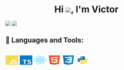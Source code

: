 <h1 align="center">Hi <img src="https://raw.githubusercontent.com/MartinHeinz/MartinHeinz/master/wave.gif" max-width="10px">, I'm Victor</h1>

  <a href="https://github.com/VictorCrisostomo"><img height="170em" src="https://github-readme-stats.vercel.app/api?username=VictorCrisostomo&show_icons=true&theme=react&hide_border=true&bg_color=0D1117&include_all_commits=true&count_private=true"/></a>
  <a href="https://github.com/VictorCrisostomo"><img height="170em" src="https://github-readme-stats.vercel.app/api/top-langs/?username=VictorCrisostomo&langs_count=8&count_private=true&layout=compact&theme=react&hide_border=true&bg_color=0D1117"/></a>

 
 ## 🚀 Languages and Tools:
 
  <div style="display: inline_block; align= center"><br>
  <img align="center" alt="Js" height="30" width="40" src="https://raw.githubusercontent.com/devicons/devicon/master/icons/javascript/javascript-plain.svg">
  <img align="center" alt="Ts" height="30" width="40" src="https://raw.githubusercontent.com/devicons/devicon/master/icons/typescript/typescript-plain.svg">
  <img align="center" alt="React" height="30" width="40" src="https://raw.githubusercontent.com/devicons/devicon/master/icons/react/react-original.svg">
  <img align="center" alt="HTML" height="30" width="40" src="https://raw.githubusercontent.com/devicons/devicon/master/icons/html5/html5-original.svg">
  <img align="center" alt="CSS" height="30" width="40" src="https://raw.githubusercontent.com/devicons/devicon/master/icons/css3/css3-original.svg">
  <img align="center" alt="Python" height="30" width="40" src="https://raw.githubusercontent.com/devicons/devicon/master/icons/python/python-original.svg">
</div>

<!--
**VictorCrisostomo/VictorCrisostomo** is a ✨ _special_ ✨ repository because its `README.md` (this file) appears on your GitHub profile.

Here are some ideas to get you started:

- 🔭 I’m currently working on ...
- 🌱 I’m currently learning ...
- 👯 I’m looking to collaborate on ...
- 🤔 I’m looking for help with ...
- 💬 Ask me about ...
- 📫 How to reach me: ...
- 😄 Pronouns: ...
- ⚡ Fun fact: ...
-->
